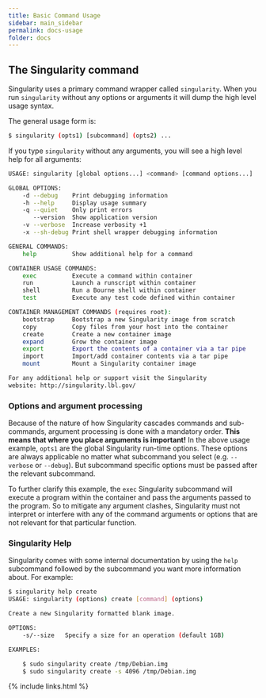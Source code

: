 ```yaml
---
title: Basic Command Usage
sidebar: main_sidebar
permalink: docs-usage
folder: docs
---
```


## The Singularity command
Singularity uses a primary command wrapper called `singularity`. When you run `singularity` without any options or arguments it will dump the high level usage syntax.

The general usage form is:

```bash
$ singularity (opts1) [subcommand] (opts2) ...
```

If you type `singularity` without any arguments, you will see a high level help for all arguments:


```bash
USAGE: singularity [global options...] <command> [command options...] ...

GLOBAL OPTIONS:
    -d --debug    Print debugging information
    -h --help     Display usage summary
    -q --quiet    Only print errors
       --version  Show application version
    -v --verbose  Increase verbosity +1
    -x --sh-debug Print shell wrapper debugging information

GENERAL COMMANDS:
    help          Show additional help for a command

CONTAINER USAGE COMMANDS:
    exec          Execute a command within container
    run           Launch a runscript within container
    shell         Run a Bourne shell within container
    test          Execute any test code defined within container

CONTAINER MANAGEMENT COMMANDS (requires root):
    bootstrap     Bootstrap a new Singularity image from scratch
    copy          Copy files from your host into the container
    create        Create a new container image
    expand        Grow the container image
    export        Export the contents of a container via a tar pipe
    import        Import/add container contents via a tar pipe
    mount         Mount a Singularity container image

For any additional help or support visit the Singularity
website: http://singularity.lbl.gov/
```

### Options and argument processing
Because of the nature of how Singularity cascades commands and sub-commands, argument processing is done with a mandatory order. <strong>This means that where you place arguments is important!</strong> In the above usage example, `opts1` are the global Singularity run-time options. These options are always applicable no matter what subcommand you select (e.g. `--verbose` or `--debug`). But subcommand specific options must be passed after the relevant subcommand.

To further clarify this example, the `exec` Singularity subcommand will execute a program within the container and pass the arguments passed to the program. So to mitigate any argument clashes, Singularity must not interpret or interfere with any of the command arguments or options that are not relevant for that particular function.

### Singularity Help
Singularity comes with some internal documentation by using the `help` subcommand followed by the subcommand you want more information about. For example:

```bash
$ singularity help create
USAGE: singularity (options) create [command] (options)

Create a new Singularity formatted blank image.

OPTIONS:
    -s/--size   Specify a size for an operation (default 1GB)

EXAMPLES:

    $ sudo singularity create /tmp/Debian.img
    $ sudo singularity create -s 4096 /tmp/Debian.img
```

{% include links.html %}
